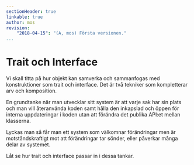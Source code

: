 ```yaml
---
sectionHeader: true
linkable: true
author: mos
revision:
    "2018-04-15": "(A, mos) Första versionen."
...
```

Trait och Interface
=======================

Vi skall titta på hur objekt kan samverka och sammanfogas med konstruktioner som trait och interface. Det är två tekniker som kompletterar arv och komposition.

En grundtanke när man utvecklar sitt system är att varje sak har sin plats och man vill återanvända koden samt hålla den inkapslad och öppen för interna uppdateringar i koden utan att förändra det publika API:et mellan klasserna.

Lyckas man så får man ett system som välkomnar förändringar men är motståndskraftigt mot att förändringar tar sönder, eller påverkar många delar av systemet.

Låt se hur trait och interface passar in i dessa tankar.

